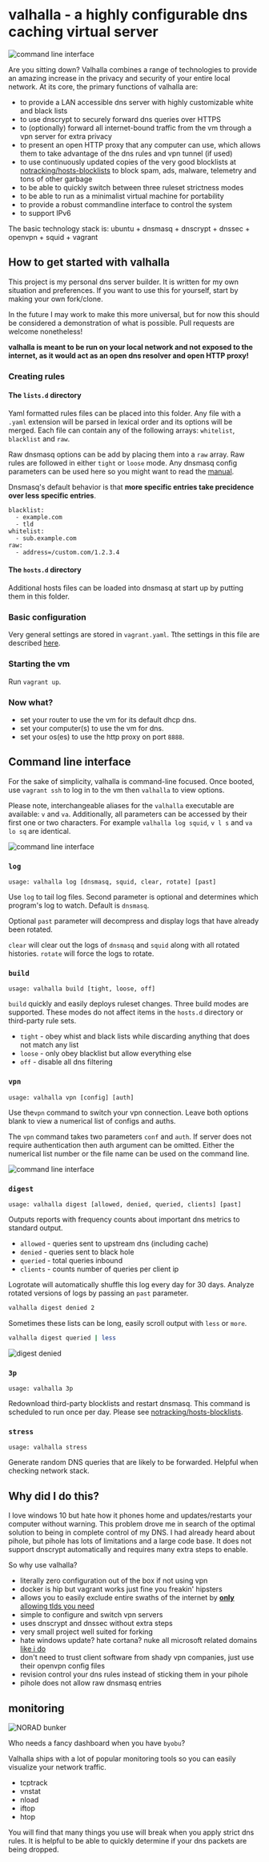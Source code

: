 # valhalla - a highly configurable dns caching virtual server

![command line interface](https://github.com/mmeyer2k/valhalla/blob/master/docs/img/topology.png?raw=true)

Are you sitting down?
Valhalla combines a range of technologies to provide an amazing increase in the privacy and security of your entire local network.
At its core, the primary functions of valhalla are:
- to provide a LAN accessible dns server with highly customizable white and black lists
- to use dnscrypt to securely forward dns queries over HTTPS
- to (optionally) forward all internet-bound traffic from the vm through a vpn server for extra privacy
- to present an open HTTP proxy that any computer can use, which allows them to take advantage of the dns rules and vpn tunnel (if used)
- to use continuously updated copies of the very good blocklists at [notracking/hosts-blocklists](https://github.com/notracking/hosts-blocklists) to block spam, ads, malware, telemetry and tons of other garbage
- to be able to quickly switch between three ruleset strictness modes
- to be able to run as a minimalist virtual machine for portability
- to provide a robust commandline interface to control the system
- to support IPv6

The basic technology stack is: ubuntu + dnsmasq + dnscrypt + dnssec + openvpn + squid + vagrant

## How to get started with valhalla

This project is my personal dns server builder.
It is written for my own situation and preferences.
If you want to use this for yourself, start by making your own fork/clone.

In the future I may work to make this more universal, but for now this should be considered a demonstration of what is possible.
Pull requests are welcome nonetheless!

**valhalla is meant to be run on your local network and not exposed to the internet, as it would act as an open dns resolver and open HTTP proxy!**

### Creating rules

#### The `lists.d` directory

Yaml formatted rules files can be placed into this folder. 
Any file with a `.yaml` extension will be parsed in lexical order and its options will be merged.
Each file can contain any of the following arrays: `whitelist`, `blacklist` and `raw`.

Raw dnsmasq options can be add by placing them into a `raw` array.
Raw rules are followed in either `tight` or `loose` mode.
Any dnsmasq config parameters can be used here so you might want to read the [manual](http://www.thekelleys.org.uk/dnsmasq/docs/dnsmasq-man.html).

Dnsmasq's default behavior is that **more specific entries take precidence over less specific entries**.
```
blacklist:
  - example.com
  - tld
whitelist:
  - sub.example.com
raw:
  - address=/custom.com/1.2.3.4
```

#### The `hosts.d` directory

Additional hosts files can be loaded into dnsmasq at start up by putting them in this folder.

### Basic configuration

Very general settings are stored in `vagrant.yaml`.
Tthe settings in this file are described [here](https://github.com/mmeyer2k/valhalla/blob/master/docs/configuration.md).


### Starting the vm
Run `vagrant up`.

### Now what?
- set your router to use the vm for its default dhcp dns.
- set your computer(s) to use the vm for dns.
- set your os(es) to use the http proxy on port `8888`.

## Command line interface
For the sake of simplicity, valhalla is command-line focused.
Once booted, use `vagrant ssh` to log in to the vm then `valhalla` to view options.

Please note, interchangeable aliases for the `valhalla` executable are available: `v` and `va`.
Additionally, all parameters can be accessed by their first one or two characters.
For example `valhalla log squid`, `v l s` and `va lo sq` are identical.

![command line interface](https://github.com/mmeyer2k/valhalla/blob/master/docs/img/cli.png?raw=true)

### `log`
`usage: valhalla log [dnsmasq, squid, clear, rotate] [past]`

Use `log` to tail log files.
Second parameter is optional and determines which program's log to watch.
Default is `dnsmasq`.

Optional `past` parameter will decompress and display logs that have already been rotated.

`clear` will clear out the logs of `dnsmasq` and `squid` along with all rotated histories.
`rotate` will force the logs to rotate.

### `build`
`usage: valhalla build [tight, loose, off]`

`build` quickly and easily deploys ruleset changes.
Three build modes are supported. 
These modes do not affect items in the `hosts.d` directory or third-party rule sets.

- `tight` - obey whist and black lists while discarding anything that does not match any list
- `loose` - only obey blacklist but allow everything else
- `off` - disable all dns filtering

### `vpn`
`usage: valhalla vpn [config] [auth]`

Use the`vpn` command to switch your vpn connection.
Leave both options blank to view a numerical list of configs and auths.

The `vpn` command takes two parameters `conf` and `auth`.
If server does not require authentication then auth argument can be omitted.
Either the numerical list number or the file name can be used on the command line.

![command line interface](https://github.com/mmeyer2k/valhalla/blob/master/docs/img/cli-vpn.png?raw=true)

### `digest`
`usage: valhalla digest [allowed, denied, queried, clients] [past]`

Outputs reports with frequency counts about important dns metrics to standard output.

- `allowed` - queries sent to upstream dns (including cache)
- `denied` - queries sent to black hole
- `queried` - total queries inbound
- `clients` - counts number of queries per client ip

Logrotate will automatically shuffle this log every day for 30 days.
Analyze rotated versions of logs by passing an `past` parameter.
```bash
valhalla digest denied 2
```

Sometimes these lists can be long, easily scroll output with `less` or `more`.

```bash
valhalla digest queried | less
```

![digest denied](https://github.com/mmeyer2k/valhalla/blob/master/docs/img/cli-digest.png?raw=true)

### `3p`
`usage: valhalla 3p`

Redownload third-party blocklists and restart dnsmasq.
This command is scheduled to run once per day.
Please see [notracking/hosts-blocklists](https://github.com/notracking/hosts-blocklists).

### `stress`
`usage: valhalla stress`

Generate random DNS queries that are likely to be forwarded.
Helpful when checking network stack.

## Why did I do this?
I love windows 10 but hate how it phones home and updates/restarts your computer without warning.
This problem drove me in search of the optimal solution to being in complete control of my DNS.
I had already heard about pihole, but pihole has lots of limitations and a large code base.
It does not support dnscrypt automatically and requires many extra steps to enable.

So why use valhalla?
- literally zero configuration out of the box if not using vpn
- docker is hip but vagrant works just fine you freakin' hipsters
- allows you to easily exclude entire swaths of the internet by [**only** allowing tlds you need](https://github.com/mmeyer2k/valhalla/blob/master/lists.d/tlds.yaml)
- simple to configure and switch vpn servers
- uses dnscrypt and dnssec without extra steps
- very small project well suited for forking
- hate windows update? hate cortana? nuke all microsoft related domains [like i do](https://github.com/mmeyer2k/valhalla/blob/master/lists.d/microsoft.yaml)
- don't need to trust client software from shady vpn companies, just use their openvpn config files
- revision control your dns rules instead of sticking them in your pihole
- pihole does not allow raw dnsmasq entries

## monitoring
![NORAD bunker](https://github.com/mmeyer2k/valhalla/blob/master/docs/img/command-bunker.png?raw=true)

Who needs a fancy dashboard when you have `byobu`?

Valhalla ships with a lot of popular monitoring tools so you can easily visualize your network traffic.
- tcptrack
- vnstat
- nload
- iftop 
- htop

You will find that many things you use will break when you apply strict dns rules.
It is helpful to be able to quickly determine if your dns packets are being dropped.

